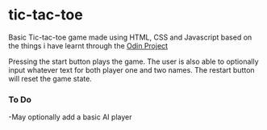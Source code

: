 # tic-tac-toe
Basic Tic-tac-toe game made using HTML, CSS and Javascript based on the things i
have learnt through the [Odin Project](https://www.theodinproject.com/lessons/javascript-tic-tac-toe)

Pressing the start button plays the game. The user is also able to optionally input
whatever text for both player one and two names. The restart button will reset the game state.

### To Do
-May optionally add a basic AI player
